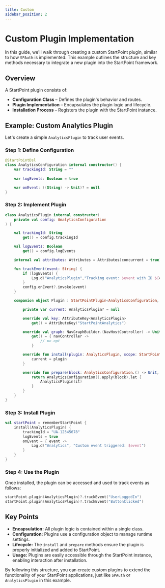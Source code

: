 ```yaml
---
title: Custom
sidebar_position: 2
---
```

# Custom Plugin Implementation

In this guide, we'll walk through creating a custom StartPoint plugin, similar to how `SPAuth` is implemented. This example outlines the structure and key methods necessary to integrate a new plugin into the StartPoint framework.

## Overview

A StartPoint plugin consists of:

- **Configuration Class** – Defines the plugin's behavior and routes.
- **Plugin Implementation** – Encapsulates the plugin logic and lifecycle.
- **Installation Process** – Registers the plugin with the StartPoint instance.

## Example: Custom Analytics Plugin

Let's create a simple `AnalyticsPlugin` to track user events.

### Step 1: Define Configuration

```kotlin
@StartPointDsl
class AnalyticsConfiguration internal constructor() {
    var trackingId: String = ""
  
    var logEvents: Boolean = true

    var onEvent: ((String) -> Unit)? = null
}
```

### Step 2: Implement Plugin

```kotlin
class AnalyticsPlugin internal constructor(
    private val config: AnalyticsConfiguration
) {

    val trackingId: String
        get() = config.trackingId

    val logEvents: Boolean
        get() = config.logEvents

    internal val attributes: Attributes = Attributes(concurrent = true)

    fun trackEvent(event: String) {
        if (logEvents) {
            Log.d("AnalyticsPlugin","Tracking event: $event with ID ${config.trackingId}")
        }
        config.onEvent?.invoke(event)
    }

    companion object Plugin : StartPointPlugin<AnalyticsConfiguration, AnalyticsPlugin> {

        private var current: AnalyticsPlugin? = null

        override val key: AttributeKey<AnalyticsPlugin>
            get() = AttributeKey("StartPointAnalytics")

        override val graph: NavGraphBuilder.(NavHostController) -> Unit
            get() = { navController ->
                // no-opt
            }

        override fun install(plugin: AnalyticsPlugin, scope: StartPoint) {
            current = plugin
        }

        override fun prepare(block: AnalyticsConfiguration.() -> Unit, scope: StartPoint): AnalyticsPlugin {
            return AnalyticsConfiguration().apply(block).let {
                AnalyticsPlugin(it)
            }
        }
    }
}
```

### Step 3: Install Plugin

```kotlin
val startPoint = rememberStartPoint {
    install(AnalyticsPlugin) {
        trackingId = "UA-12345678"
        logEvents = true
        onEvent = { event ->
            Log.d("Analytics", "Custom event triggered: $event")
        }
    }
}
```

### Step 4: Use the Plugin

Once installed, the plugin can be accessed and used to track events as follows:

```kotlin
startPoint.plugin(AnalyticsPlugin)?.trackEvent("UserLoggedIn")
startPoint.plugin(AnalyticsPlugin)?.trackEvent("ButtonClicked")
```

## Key Points

- **Encapsulation:** All plugin logic is contained within a single class.
- **Configuration:** Plugins use a configuration object to manage runtime settings.
- **Lifecycle:** The `install` and `prepare` methods ensure the plugin is properly initialized and added to StartPoint.
- **Usage:** Plugins are easily accessible through the StartPoint instance, enabling interaction after installation.

By following this structure, you can create custom plugins to extend the functionality of your StartPoint applications, just like `SPAuth` or `AnalyticsPlugin` in this example.

